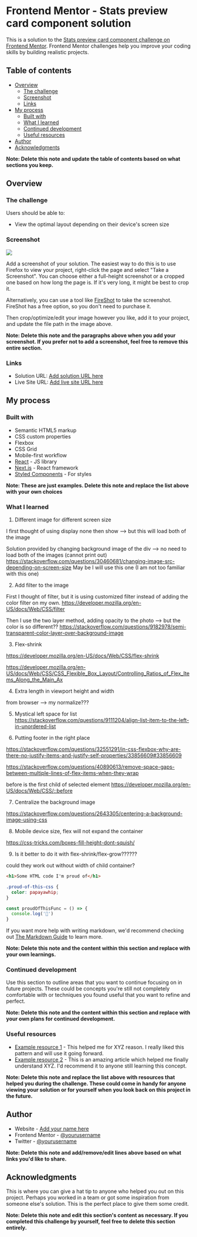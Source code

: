 # Frontend Mentor - Stats preview card component solution

This is a solution to the [Stats preview card component challenge on Frontend Mentor](https://www.frontendmentor.io/challenges/stats-preview-card-component-8JqbgoU62). Frontend Mentor challenges help you improve your coding skills by building realistic projects. 

## Table of contents

- [Overview](#overview)
  - [The challenge](#the-challenge)
  - [Screenshot](#screenshot)
  - [Links](#links)
- [My process](#my-process)
  - [Built with](#built-with)
  - [What I learned](#what-i-learned)
  - [Continued development](#continued-development)
  - [Useful resources](#useful-resources)
- [Author](#author)
- [Acknowledgments](#acknowledgments)

**Note: Delete this note and update the table of contents based on what sections you keep.**

## Overview

### The challenge

Users should be able to:

- View the optimal layout depending on their device's screen size

### Screenshot

![](./screenshot.jpg)

Add a screenshot of your solution. The easiest way to do this is to use Firefox to view your project, right-click the page and select "Take a Screenshot". You can choose either a full-height screenshot or a cropped one based on how long the page is. If it's very long, it might be best to crop it.

Alternatively, you can use a tool like [FireShot](https://getfireshot.com/) to take the screenshot. FireShot has a free option, so you don't need to purchase it. 

Then crop/optimize/edit your image however you like, add it to your project, and update the file path in the image above.

**Note: Delete this note and the paragraphs above when you add your screenshot. If you prefer not to add a screenshot, feel free to remove this entire section.**

### Links

- Solution URL: [Add solution URL here](https://your-solution-url.com)
- Live Site URL: [Add live site URL here](https://your-live-site-url.com)

## My process

### Built with

- Semantic HTML5 markup
- CSS custom properties
- Flexbox
- CSS Grid
- Mobile-first workflow
- [React](https://reactjs.org/) - JS library
- [Next.js](https://nextjs.org/) - React framework
- [Styled Components](https://styled-components.com/) - For styles

**Note: These are just examples. Delete this note and replace the list above with your own choices**

### What I learned

1. Different image for different screen size

I first thought of using display none then show --> but this will load both of the image

Solution provided by changing background image of the div --> no need to load both of the images (cannot print out)
https://stackoverflow.com/questions/30460681/changing-image-src-depending-on-screen-size
May be I will use this one (I am not too familiar with this one)

2. Add filter to the image

First I thought of  filter, but it is using customized filter instead of adding the color filter on my own.
https://developer.mozilla.org/en-US/docs/Web/CSS/filter

Then I use the two layer method, adding opacity to the photo --> but the color is so different??
https://stackoverflow.com/questions/9182978/semi-transparent-color-layer-over-background-image

3. Flex-shrink

https://developer.mozilla.org/en-US/docs/Web/CSS/flex-shrink

https://developer.mozilla.org/en-US/docs/Web/CSS/CSS_Flexible_Box_Layout/Controlling_Ratios_of_Flex_Items_Along_the_Main_Ax

4. Extra length in viewport height and width

from browser --> my normalize???

5. Mystical left space for list
https://stackoverflow.com/questions/9111204/align-list-item-to-the-left-in-unordered-list 


6. Putting footer in the right place 

https://stackoverflow.com/questions/32551291/in-css-flexbox-why-are-there-no-justify-items-and-justify-self-properties/33856609#33856609


https://stackoverflow.com/questions/40890613/remove-space-gaps-between-multiple-lines-of-flex-items-when-they-wrap

before is the first child of selected element
https://developer.mozilla.org/en-US/docs/Web/CSS/::before

7. Centralize the background image

https://stackoverflow.com/questions/2643305/centering-a-background-image-using-css

8. Mobile device size, flex will not expand the container

https://css-tricks.com/boxes-fill-height-dont-squish/

9. Is it better to do it with flex-shrink/flex-grow??????

could they work out without width of child container?

```html
<h1>Some HTML code I'm proud of</h1>
```
```css
.proud-of-this-css {
  color: papayawhip;
}
```
```js
const proudOfThisFunc = () => {
  console.log('🎉')
}
```

If you want more help with writing markdown, we'd recommend checking out [The Markdown Guide](https://www.markdownguide.org/) to learn more.

**Note: Delete this note and the content within this section and replace with your own learnings.**

### Continued development

Use this section to outline areas that you want to continue focusing on in future projects. These could be concepts you're still not completely comfortable with or techniques you found useful that you want to refine and perfect.

**Note: Delete this note and the content within this section and replace with your own plans for continued development.**

### Useful resources

- [Example resource 1](https://www.example.com) - This helped me for XYZ reason. I really liked this pattern and will use it going forward.
- [Example resource 2](https://www.example.com) - This is an amazing article which helped me finally understand XYZ. I'd recommend it to anyone still learning this concept.

**Note: Delete this note and replace the list above with resources that helped you during the challenge. These could come in handy for anyone viewing your solution or for yourself when you look back on this project in the future.**

## Author

- Website - [Add your name here](https://www.your-site.com)
- Frontend Mentor - [@yourusername](https://www.frontendmentor.io/profile/yourusername)
- Twitter - [@yourusername](https://www.twitter.com/yourusername)

**Note: Delete this note and add/remove/edit lines above based on what links you'd like to share.**

## Acknowledgments

This is where you can give a hat tip to anyone who helped you out on this project. Perhaps you worked in a team or got some inspiration from someone else's solution. This is the perfect place to give them some credit.

**Note: Delete this note and edit this section's content as necessary. If you completed this challenge by yourself, feel free to delete this section entirely.**
